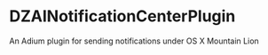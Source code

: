 DZAINotificationCenterPlugin
============================

An Adium plugin for sending notifications under OS X Mountain Lion